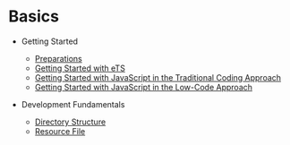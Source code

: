 # Basics

-   Getting Started
    -   [Preparations](start-overview.md)
    -   [Getting Started with eTS](start-with-ets.md)
    -   [Getting Started with JavaScript in the Traditional Coding Approach](start-with-js.md)
    -   [Getting Started with JavaScript in the Low-Code Approach](start-with-js-low-code.md)

-   Development Fundamentals
    -   [Directory Structure](package-structure.md)
    -   [Resource File](basic-resource-file-categories.md)

